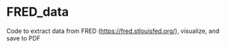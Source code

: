 # FRED_data

Code to extract data from FRED (https://fred.stlouisfed.org/), visualize, and save to PDF
